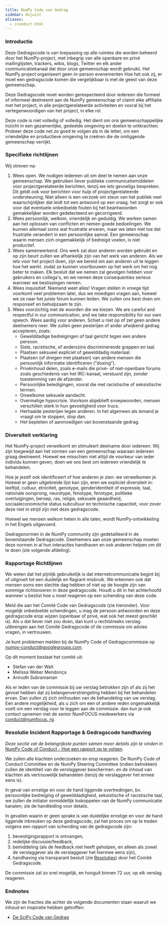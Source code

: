 ```yaml
---
title: NumPy Code van Gedrag
sidebar: Onjuist
aliases:
  - /conduct.html
---
```


### Introductie

Deze Gedragscode is van toepassing op alle ruimtes die worden beheerd door het NumPy-project, met inbegrip van alle openbare en privé mailinglijsten, trackers, wikis, blogs, Twitter en elk ander communicatiekanaal dat door onze gemeenschap wordt gebruikt. Het NumPy project organiseert geen in-person evenementen Hoe het ook zij, er moet een gedragscode komen die vergelijkbaar is met de geest van deze gemeenschap.

Deze Gedragscode moet worden gerespecteerd door iedereen die formeel of informeel deelneemt aan de NumPy gemeenschap of claimt elke affiliatie met het project, in alle projectgerelateerde activiteiten en vooral bij het vertegenwoordigen van het project, in elke rol.

Deze code is niet volledig of volledig. Het dient om ons gemeenschappelijke inzicht in een gezamenlijke, gedeelde omgeving en doelen te ontkrachten. Probeer deze code net zo goed te volgen als in de letter, om een vriendelijke en productieve omgeving te creëren die de omliggende gemeenschap verrijkt.

### Specifieke richtlijnen

Wij streven na:

1. Wees open. We nodigen iedereen uit om deel te nemen aan onze gemeenschap. We gebruiken liever publieke communicatiemiddelen voor projectgerelateerde berichten, tenzij we iets gevoeligs bespreken. Dit geldt ook voor berichten voor hulp of projectgerelateerde ondersteuning; Niet alleen is een verzoek om steun van het publiek veel waarschijnlijker dat leidt tot een antwoord op een vraag. het zorgt er ook voor dat eventuele onbedoelde fouten bij het beantwoorden gemakkelijker worden gedetecteerd en gecorrigeerd.
2. Wees persoonlijk, welkom, vriendelijk en geduldig. We werken samen aan het oplossen van conflicten en nemen goede bedoelingen. We kunnen allemaal soms wat frustratie ervaren, maar we laten niet toe dat frustratie verandert in een persoonlijke aanval. Een gemeenschap waarin mensen zich ongemakkelijk of bedreigd voelen, is niet productief.
3. Wees samenwerkend. Ons werk zal door anderen worden gebruikt en op zijn beurt zullen we afhankelijk zijn van het werk van anderen. Als we iets voor het project doen, zijn we bereid om aan anderen uit te leggen hoe het werkt. zodat ze kunnen voortbouwen op het werk om het nog beter te maken. Elk besluit dat we nemen zal gevolgen hebben voor gebruikers en collega's, en we nemen deze consequenties serieus wanneer we beslissingen nemen.
4. Wees inquisitief. Niemand weet alles! Vragen stellen in vroege tijd voorkomt veel problemen later, dus we moedigen vragen aan, hoewel we ze naar het juiste forum kunnen leiden. We zullen ons best doen om responsief en behulpzaam te zijn.
5. Wees voorzichtig met de woorden die we kiezen. We are careful and respectful in our communication, and we take responsibility for our own speech. Wees aardig voor anderen. Schiet u niet op of zet geen andere deelnemers neer. We zullen geen pesterijen of ander afwijkend gedrag accepteren, zoals:
    * Gewelddadige bedreigingen of taal gericht tegen een andere persoon.
    * Siste, racistische, of anderszins discriminerende grappen en taal.
    * Plaatsen seksueel expliciet of gewelddadig materiaal.
    * Plaatsen (of dreigen met plaatsen) van andere mensen die persoonlijk informatie identificeren ("doxing”).
    * Privéinhoud delen, zoals e-mails die privé- of niet-openbare forums zoals geschiedenis van het IRC-kanaal, verstuurd zijn, zonder toestemming van de afzender.
    * Persoonlijke beledigingen, vooral die met racistische of seksistische termen.
    * Onwelkome seksuele aandacht.
    * Overmatige hypocrisie. Voorkom alsjeblieft snoepwoorden, mensen verschillen sterk in hun gevoeligheid voor trucs.
    * Herhaalde pesterijen tegen anderen. In het algemeen als iemand je vraagt om te stoppen, stop dan.
    * Het bepleiten of aanmoedigen van bovenstaande gedrag.

### Diversiteit verklaring

Het NumPy-project verwelkomt en stimuleert deelname door iedereen. Wij zijn toegewijd aan het vormen van een gemeenschap waaraan iedereen graag deelneemt. Hoewel we misschien niet altijd de voorkeur van ieder individu kunnen geven, doen we ons best om iedereen vriendelijk te behandelen.

Hoe je jezelf ook identificeert of hoe anderen je zien: we verwelkomen je. Hoewel er geen uitgebreide lijst kan zijn, eren we expliciet diversiteit in: leeftijd, cultuur, etniciteit, genotype, genderidentiteit of expressie, taal, nationale oorsprong, neurotype, fenotype, fenotype, politieke overtuigingen, beroep, ras, religie, seksuele geaardheid, sociaaleconomische status subcultuur en technische capaciteit, voor zover deze niet in strijd zijn met deze gedragscode.

Hoewel we mensen welkom heten in alle talen, wordt NumPy-ontwikkeling in het Engels uitgevoerd.

Gedragsnormen in de NumPy community zijn gedetailleerd in de bovenstaande Gedragscode. Deelnemers aan onze gemeenschap moeten deze normen in al hun interacties handhaven en ook anderen helpen om dit te doen (zie volgende afdeling).

### Rapportage Richtlijnen

We weten dat het pijnlijk gebruikelijk is dat internetcommunicatie begint bij of uitgroeit tot een duidelijk en flagrant misbruik. We erkennen ook dat mensen soms een slechte dag hebben of niet op de hoogte zijn van sommige richtsnoeren in deze gedragscode. Houdt u dit in het achterhoofd wanneer u beslist hoe u moet reageren op een schending van deze code.

Meld die aan het Comité Code van Gedragscode (zie hieronder). Voor mogelijk onbedoelde schendingen, u mag de persoon antwoorden en deze gedragscode erop wijzen (openbaar of privé, wat ook het meest geschikt is). Als u dat liever niet zou doen, dan kunt u rechtstreeks verslag uitbrengen aan het Comité Gedragscode of de commissie om advies vragen, in vertrouwen.

Je kunt problemen melden bij de NumPy Code of Gedragscommissie op numpy-conduct@googlegroups.com.

Op dit moment bestaat het comité uit:

* Stefan van der Walt
* Melissa Weber Mendonça
* Anirudh Subramanian

Als er leden van de commissie bij uw verslag betrokken zijn of als zij het gevoel hebben dat zij belangenverstrengeling hebben bij het behandelen ervan. Dan zullen zij zich onthouden van de behandeling van uw verslag. Een andere mogelijkheid, als u zich om een of andere reden ongemakkelijk voelt om een verslag voor te leggen aan de commissie. dan kun je ook contact opnemen met de senior NumFOCUS medewerkers via [conduct@numfocus. rg](https://numfocus.org/code-of-conduct#persons-responsible).

### Resolutie Incident Rapportage & Gedragscode handhaving

_Deze sectie vat de belangrijkste punten samen meer details zijn te vinden in_ [NumPy Code of Conduct - Hoe een rapport op te volgen](/report-handling-manual).

We zullen alle klachten onderzoeken en erop reageren. De NumPy Code of Conduct Committee en de NumPy Steering Committee (indien betrokken) zullen de identiteit van de verslaggever beschermen. en de inhoud van klachten als vertrouwelijk behandelen (tenzij de verslaggever het ermee eens is).

In geval van ernstige en voor de hand liggende overtredingen, bv. persoonlijke bedreiging of gewelddadigheid, seksistische of racistische taal, we zullen de initiator onmiddellijk loskoppelen van de NumPy communicatie kanalen; zie de handleiding voor details.

In gevallen waarin er geen sprake is van duidelijke ernstige en voor de hand liggende inbreuken op deze gedragscode, zal het proces om op te treden volgens een rapport van schending van de gedragscode zijn:

1. bevestigingsrapport is ontvangen,
2. redelijke discussie/feedback,
3. bemiddeling (als de feedback niet heeft geholpen, en alleen als zowel de verslaggever als de verslaggever het hiermee eens zijn),
4. handhaving via transparant besluit (zie [Resoluties](/report-handling-manual#resolutions)) door het Comité Gedragscode.

De commissie zal zo snel mogelijk, en hooguit binnen 72 uur, op elk verslag reageren.

### Endnotes

We zijn de fracties die achter de volgende documenten staan waaruit we inhoud en inspiratie hebben getroffen:

- [De SciPy Code van Gedrag](https://docs.scipy.org/doc/scipy/reference/dev/conduct/code_of_conduct.html)
